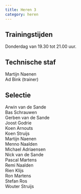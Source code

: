 ```yaml
---
title: Heren 3
category: heren
---
```


## Trainingstijden

Donderdag van 19.30 tot 21.00 uur.

## Technische staf

Martijn Naenen\
Ad Bink (trainer)

## Selectie

Arwin van de Sande\
Bas Schrauwen\
Gerben van de Sande\
Joost Godrie\
Koen Arnouts\
Koen Struijs\
Martijn Naenen\
Menno Naalden\
Michael Adriaensen\
Nick van de Sande\
Pascal Martens\
Remi Naalden\
Rien Klijs\
Ron Martens\
Stefan Ros\
Wouter Struijs

